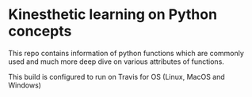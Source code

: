 # Kinesthetic learning on Python concepts

This repo contains information of python functions which are commonly used and much more deep dive on various attributes of functions.

This build is configured to run on Travis for OS (Linux, MacOS and Windows)
